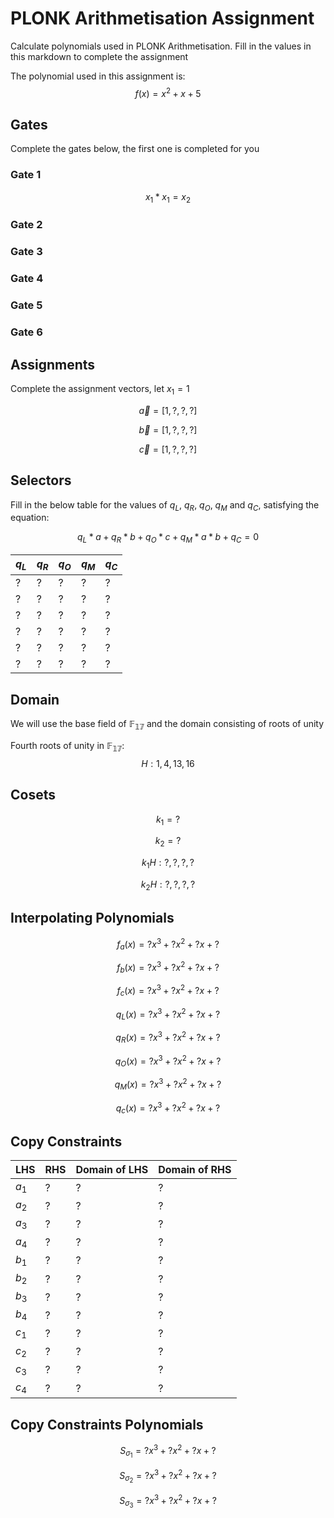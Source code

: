 # PLONK Arithmetisation Assignment

Calculate polynomials used in PLONK Arithmetisation. Fill in the values in this markdown to complete the assignment

The polynomial used in this assignment is: $$f(x) = x^2 + x + 5$$

## Gates

Complete the gates below, the first one is completed for you

### Gate 1

$$x_1 * x_1 = x_2$$

### Gate 2

### Gate 3

### Gate 4

### Gate 5

### Gate 6

## Assignments
Complete the assignment vectors, let $x_1 = 1$

$$\vec{a} = [1,?,?,?]$$

$$\vec{b} = [1,?,?,?]$$

$$\vec{c} = [1,?,?,?]$$

## Selectors

Fill in the below table for the values of $q_L$, $q_R$, $q_O$, $q_M$ and $q_C$, satisfying the equation: 

$$q_L * a + q_R * b + q_O * c + q_M * a*b + q_C = 0$$


|$q_L$|$q_R$|$q_O$|$q_M$|$q_C$|
|-----|-----|-----|-----|-----|
|  ?  |  ?  |  ?  |  ?  |  ?  |
|  ?  |  ?  |  ?  |  ?  |  ?  |
|  ?  |  ?  |  ?  |  ?  |  ?  |
|  ?  |  ?  |  ?  |  ?  |  ?  |
|  ?  |  ?  |  ?  |  ?  |  ?  |
|  ?  |  ?  |  ?  |  ?  |  ?  |

## Domain

We will use the base field of $\mathbb{F_{17}}$ and the domain consisting of roots of unity

Fourth roots of unity in $\mathbb{F_{17}}$:
$$H: {1, 4, 13, 16}$$

## Cosets

$$k_1 = ?$$

$$k_2 = ?$$

$$k_{1}H: {?, ?, ?, ?}$$

$$k_{2}H: {?, ?, ?, ?}$$

## Interpolating Polynomials

$$f_a(x) = ?x^3 + ?x^2 + ?x + ?$$

$$f_b(x) = ?x^3 + ?x^2 + ?x + ?$$

$$f_c(x) = ?x^3 + ?x^2 + ?x + ?$$

$$q_{L}(x) = ?x^3 + ?x^2 + ?x + ?$$

$$q_{R}(x) = ?x^3 + ?x^2 + ?x + ?$$

$$q_{O}(x) = ?x^3 + ?x^2 + ?x + ?$$

$$q_{M}(x) = ?x^3 + ?x^2 + ?x + ?$$

$$q_{c}(x) = ?x^3 + ?x^2 + ?x + ?$$

## Copy Constraints

| LHS | RHS | Domain of LHS | Domain of RHS |
|-----|-----|---------------|---------------|
|$a_1$|  ?  |       ?       |       ?       |
|$a_2$|  ?  |       ?       |       ?       |
|$a_3$|  ?  |       ?       |       ?       |
|$a_4$|  ?  |       ?       |       ?       |
|$b_1$|  ?  |       ?       |       ?       |
|$b_2$|  ?  |       ?       |       ?       |
|$b_3$|  ?  |       ?       |       ?       |
|$b_4$|  ?  |       ?       |       ?       |
|$c_1$|  ?  |       ?       |       ?       |
|$c_2$|  ?  |       ?       |       ?       |
|$c_3$|  ?  |       ?       |       ?       |
|$c_4$|  ?  |       ?       |       ?       |

## Copy Constraints Polynomials

$$S_{{\sigma}_1} = ?x^3 + ?x^2 + ?x + ?$$

$$S_{{\sigma}_2} = ?x^3 + ?x^2 + ?x + ?$$

$$S_{{\sigma}_3} = ?x^3 + ?x^2 + ?x + ?$$
